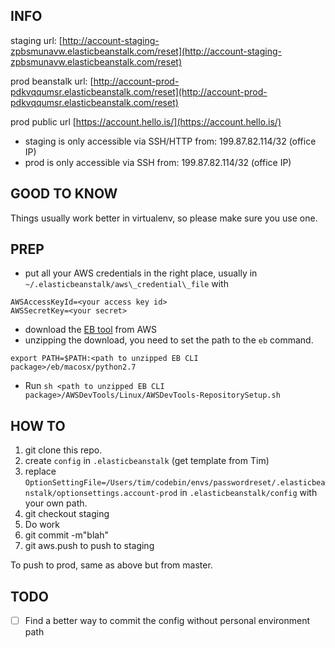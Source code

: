 ## INFO

staging url: [http://account-staging-zpbsmunavw.elasticbeanstalk.com/reset](http://account-staging-zpbsmunavw.elasticbeanstalk.com/reset)

prod beanstalk url: [http://account-prod-pdkvqqumsr.elasticbeanstalk.com/reset](http://account-prod-pdkvqqumsr.elasticbeanstalk.com/reset)

prod public url [https://account.hello.is/](https://account.hello.is/)


* staging is only accessible via SSH/HTTP from: 199.87.82.114/32 (office IP)
* prod is only accessible via SSH from: 199.87.82.114/32 (office IP)

## GOOD TO KNOW

Things usually work better in virtualenv, so please make sure you use one.

## PREP
- put all your AWS credentials in the right place, usually in `~/.elasticbeanstalk/aws\_credential\_file` with
```
AWSAccessKeyId=<your access key id>
AWSSecretKey=<your secret>
```

- download the [EB tool](http://aws.amazon.com/code/6752709412171743) from AWS
- unzipping the download, you need to set the path to the `eb` command.
```
export PATH=$PATH:<path to unzipped EB CLI package>/eb/macosx/python2.7
```

- Run `sh <path to unzipped EB CLI package>/AWSDevTools/Linux/AWSDevTools-RepositorySetup.sh`

## HOW TO


1. git clone this repo.
2. create `config` in `.elasticbeanstalk` (get template from Tim)
3. replace `OptionSettingFile=/Users/tim/codebin/envs/passwordreset/.elasticbeanstalk/optionsettings.account-prod` in `.elasticbeanstalk/config` with your own path.
4. git checkout staging
5. Do work
6. git commit -m"blah"
7. git aws.push to push to staging

To push to prod, same as above but from master.


## TODO

- [ ] Find a better way to commit the config without personal environment path
